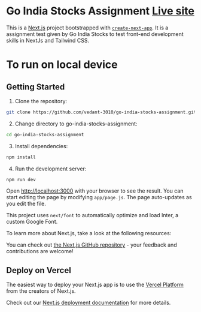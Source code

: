 # Go India Stocks Assignment  [Live site](https://go-india-stocks-sigma.vercel.app/)

This is a [Next.js](https://nextjs.org/) project bootstrapped with [`create-next-app`](https://github.com/vercel/next.js/tree/canary/packages/create-next-app).
It is a assignment test given by Go India Stocks to test front-end development skills in NextJs and Tailwind CSS. 

# To run on local device

## Getting Started

 1. Clone the repository:

```bash
git clone https://github.com/vedant-3010/go-india-stocks-assignment.git
```

2. Change directory to go-india-stocks-assignment:

```bash
cd go-india-stocks-assignment
```

3. Install dependencies:

```bash
npm install
```

4. Run the development server:

```bash
npm run dev
```

Open [http://localhost:3000](http://localhost:3000) with your browser to see the result.
You can start editing the page by modifying `app/page.js`. The page auto-updates as you edit the file.

This project uses `next/font` to automatically optimize and load Inter, a custom Google Font.

To learn more about Next.js, take a look at the following resources:

You can check out [the Next.js GitHub repository](https://github.com/vercel/next.js/) - your feedback and contributions are welcome!

## Deploy on Vercel

The easiest way to deploy your Next.js app is to use the [Vercel Platform](https://vercel.com/new?utm_medium=default-template&filter=next.js&utm_source=create-next-app&utm_campaign=create-next-app-readme) from the creators of Next.js.

Check out our [Next.js deployment documentation](https://nextjs.org/docs/deployment) for more details.
